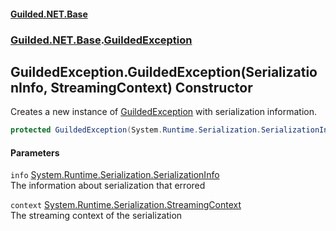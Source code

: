 
#### [Guilded.NET.Base](Guilded_NET_Base 'Guilded_NET_Base')
### [Guilded.NET.Base](Guilded_NET_Base#Guilded_NET_Base 'Guilded.NET.Base').[GuildedException](GuildedException 'Guilded.NET.Base.GuildedException')
## GuildedException.GuildedException(SerializationInfo, StreamingContext) Constructor
Creates a new instance of [GuildedException](GuildedException 'Guilded.NET.Base.GuildedException') with serialization information.  
```csharp
protected GuildedException(System.Runtime.Serialization.SerializationInfo info, System.Runtime.Serialization.StreamingContext context);
```

#### Parameters
<a name='Guilded_NET_Base_GuildedException_GuildedException(System_Runtime_Serialization_SerializationInfo_System_Runtime_Serialization_StreamingContext)_info'></a>
`info` [System.Runtime.Serialization.SerializationInfo](https://docs.microsoft.com/en-us/dotnet/api/System.Runtime.Serialization.SerializationInfo 'System.Runtime.Serialization.SerializationInfo')  
The information about serialization that errored
  
<a name='Guilded_NET_Base_GuildedException_GuildedException(System_Runtime_Serialization_SerializationInfo_System_Runtime_Serialization_StreamingContext)_context'></a>
`context` [System.Runtime.Serialization.StreamingContext](https://docs.microsoft.com/en-us/dotnet/api/System.Runtime.Serialization.StreamingContext 'System.Runtime.Serialization.StreamingContext')  
The streaming context of the serialization
  
